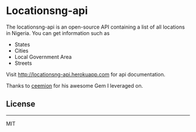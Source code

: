 # Locationsng-api 

The locationsng-api is an open-source API containing a list of all locations in Nigeria. You can get information such as 
- States 
- Cities 
- Local Government Area 
- Streets 

Visit  http://locationsng-api.herokuapp.com for api documentation. 


Thanks to [ceemion](https://github.com/ceemion/locations_ng) for his awesome Gem I leveraged on.

## License 
---
MIT 


